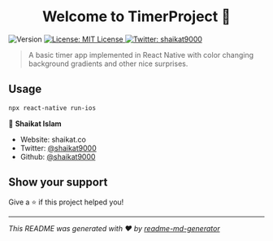 <h1 align="center">Welcome to TimerProject 👋</h1>
<p>
  <img alt="Version" src="https://img.shields.io/badge/version-0.0.1-blue.svg?cacheSeconds=2592000" />
  <a href="#" target="_blank">
    <img alt="License: MIT License" src="https://img.shields.io/badge/License-MIT License-yellow.svg" />
  </a>
  <a href="https://twitter.com/shaikat9000" target="_blank">
    <img alt="Twitter: shaikat9000" src="https://img.shields.io/twitter/follow/shaikat9000.svg?style=social" />
  </a>
</p>

> A basic timer app implemented in React Native with color changing background gradients and other nice surprises.

## Usage

```sh
npx react-native run-ios
```
👤 **Shaikat Islam**

* Website: shaikat.co
* Twitter: [@shaikat9000](https://twitter.com/shaikat9000)
* Github: [@shaikat9000](https://github.com/shaikat9000)

## Show your support

Give a ⭐️ if this project helped you!

***
_This README was generated with ❤️ by [readme-md-generator](https://github.com/kefranabg/readme-md-generator)_